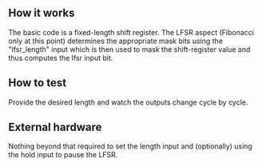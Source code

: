 <!---

This file is used to generate your project datasheet. Please fill in the information below and delete any unused
sections.

You can also include images in this folder and reference them in the markdown. Each image must be less than
512 kb in size, and the combined size of all images must be less than 1 MB.
-->

## How it works

The basic code is a fixed-length shift register.
The LFSR aspect (Fibonacci only at this point)
    determines the appropriate mask bits using the "lfsr_length" input
    which is then used to mask the shift-register value
and thus computes the lfsr input bit.

## How to test

Provide the desired length and watch the outputs change cycle by cycle.

## External hardware

Nothing beyond that required to set the length input and (optionally) using the hold input to pause the LFSR.
